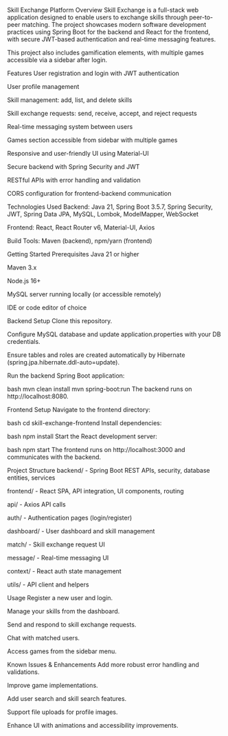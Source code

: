 Skill Exchange Platform
Overview
Skill Exchange is a full-stack web application designed to enable users to exchange skills through peer-to-peer matching. The project showcases modern software development practices using Spring Boot for the backend and React for the frontend, with secure JWT-based authentication and real-time messaging features.

This project also includes gamification elements, with multiple games accessible via a sidebar after login.

Features
User registration and login with JWT authentication

User profile management

Skill management: add, list, and delete skills

Skill exchange requests: send, receive, accept, and reject requests

Real-time messaging system between users

Games section accessible from sidebar with multiple games

Responsive and user-friendly UI using Material-UI

Secure backend with Spring Security and JWT

RESTful APIs with error handling and validation

CORS configuration for frontend-backend communication

Technologies Used
Backend: Java 21, Spring Boot 3.5.7, Spring Security, JWT, Spring Data JPA, MySQL, Lombok, ModelMapper, WebSocket

Frontend: React, React Router v6, Material-UI, Axios

Build Tools: Maven (backend), npm/yarn (frontend)

Getting Started
Prerequisites
Java 21 or higher

Maven 3.x

Node.js 16+

MySQL server running locally (or accessible remotely)

IDE or code editor of choice

Backend Setup
Clone this repository.

Configure MySQL database and update application.properties with your DB credentials.

Ensure tables and roles are created automatically by Hibernate (spring.jpa.hibernate.ddl-auto=update).

Run the backend Spring Boot application:

bash
mvn clean install
mvn spring-boot:run
The backend runs on http://localhost:8080.

Frontend Setup
Navigate to the frontend directory:

bash
cd skill-exchange-frontend
Install dependencies:

bash
npm install
Start the React development server:

bash
npm start
The frontend runs on http://localhost:3000 and communicates with the backend.

Project Structure
backend/ - Spring Boot REST APIs, security, database entities, services

frontend/ - React SPA, API integration, UI components, routing

api/ - Axios API calls

auth/ - Authentication pages (login/register)

dashboard/ - User dashboard and skill management

match/ - Skill exchange request UI

message/ - Real-time messaging UI

context/ - React auth state management

utils/ - API client and helpers

Usage
Register a new user and login.

Manage your skills from the dashboard.

Send and respond to skill exchange requests.

Chat with matched users.

Access games from the sidebar menu.

Known Issues & Enhancements
Add more robust error handling and validations.

Improve game implementations.

Add user search and skill search features.

Support file uploads for profile images.

Enhance UI with animations and accessibility improvements.
